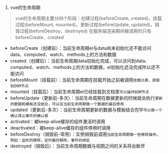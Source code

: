 1. vue的生命周期
  > vue的生命周期主要分四个阶段：创建过程(beforeCreate, created)，挂载过程(beforeMount, mounted)，更新过程(beforeUpdate, updated)，销毁过程(beforeDestroy，destroyed)
  > 在服务端渲染期间被调用的只有beforeCreate、created
  - beforeCreate（创建前）：当前生命周期el与data尚未初始化还不能访问data、computed、watch、methods上的方法和数据
  - created（创建后）：当前生命周期data初始化完成，可以访问到data、computed、watch、methods上的方法和数据，el初始化还没完成所以还不能访问
  - beforeMount（挂载前）：当前生命周期在挂载开始之前被调用`挂载元素，获取到DOM节点`
  - mounted（挂载后）：当前生命周期el已经挂载到文档里`可以操作DOM节点`
  - beforeUpdate（更新前-多次）：当前生命周期在数据更新的时候就会执行`更新的数据和模板还没结合，可以在当前生命周期做一个数据的最后修改`
  - updated（更新后-多次）：当前生命周期更新的数据与模板结合完毕`可以做一个确认停止事件的确认框`
  - activated：被keep-alive缓存的组件激活时调用
  - deactivated：被keep-alive缓存的组件停用时调用
  - beforeDestroy（销毁前-常用）：实例销毁前调用`当前生命周期做一些移除操作。例如：监听的移除，定时器的移除，事件的绑定`
  - destroyed（销毁后）：当前生命周期数据与视图之间的关系将会断开
  
